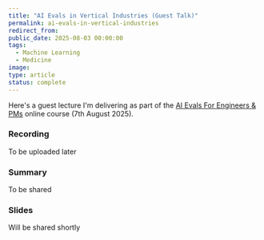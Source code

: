 ```yaml
---
title: "AI Evals in Vertical Industries (Guest Talk)"
permalink: ai-evals-in-vertical-industries
redirect_from:
public_date: 2025-08-03 00:00:00
tags:
  - Machine Learning
  - Medicine
image:
type: article
status: complete
---
```


Here's a guest lecture I'm delivering as part of the [AI Evals For Engineers & PMs](https://maven.com/parlance-labs/evals) online course (7th August 2025).

### Recording
To be uploaded later

<!-- {% include embed/youtube.html id="MRM7oA3JsFs" %} -->

### Summary
To be shared

<!-- {% include embed/tweet.html user="ChrisLovejoy_" id="1950537356345303070" %} -->

### Slides
Will be shared shortly

<!-- <iframe style="border: 1px solid rgba(0, 0, 0, 0.1);" width="800" height="450" src="https://embed.figma.com/slides/9ImeM5Q6J5Ql5FW576A9NM/Own-your-vertical?node-id=5-178&embed-host=share" allowfullscreen></iframe> -->

